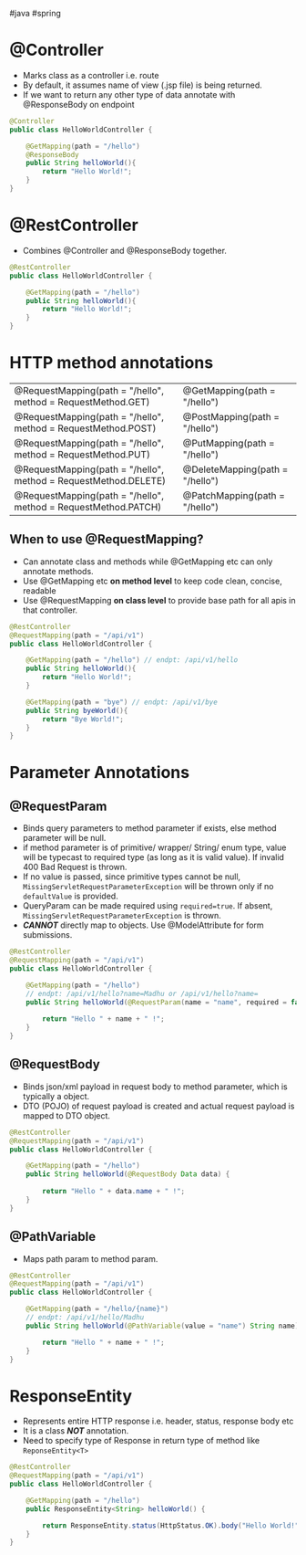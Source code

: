 #java #spring

# @Controller
+ Marks class as a controller i.e. route
+ By default, it assumes name of view (.jsp file) is being returned.
+ If we want to return any other type of data annotate with @ResponseBody on endpoint
```java
@Controller
public class HelloWorldController {

    @GetMapping(path = "/hello")
    @ResponseBody
    public String helloWorld(){
        return "Hello World!";
    }   
}
```

# @RestController
+ Combines @Controller and @ResponseBody together.
```java
@RestController
public class HelloWorldController {

    @GetMapping(path = "/hello")
    public String helloWorld(){
        return "Hello World!";
    }   
}
```

# HTTP method annotations

|                                                                 |                                 |
| --------------------------------------------------------------- | ------------------------------- |
| @RequestMapping(path = "/hello", method = RequestMethod.GET)    | @GetMapping(path = "/hello")    |
| @RequestMapping(path = "/hello", method = RequestMethod.POST)   | @PostMapping(path = "/hello")   |
| @RequestMapping(path = "/hello", method = RequestMethod.PUT)    | @PutMapping(path = "/hello")    |
| @RequestMapping(path = "/hello", method = RequestMethod.DELETE) | @DeleteMapping(path = "/hello") |
| @RequestMapping(path = "/hello", method = RequestMethod.PATCH)  | @PatchMapping(path = "/hello")  |
## When to use @RequestMapping?
+ Can annotate class and methods while @GetMapping etc can only annotate methods.
+ Use @GetMapping etc **on method level** to keep code clean, concise, readable
+  Use @RequestMapping **on class level** to provide base path for all apis in that controller.
```java
@RestController
@RequestMapping(path = "/api/v1")
public class HelloWorldController {

    @GetMapping(path = "/hello") // endpt: /api/v1/hello
    public String helloWorld(){
        return "Hello World!";
    }

    @GetMapping(path = "bye") // endpt: /api/v1/bye
    public String byeWorld(){
        return "Bye World!";
    }    
}
```

# Parameter Annotations
## @RequestParam
+ Binds query parameters to method parameter if exists, else method parameter will be null.
+ if method parameter is of primitive/ wrapper/ String/ enum type, value will be typecast to required type (as long as it is valid value). If invalid 400 Bad Request is thrown.
+ If no value is passed, since primitive types cannot be null, `MissingServletRequestParameterException` will be thrown only if no `defaultValue` is provided. 
+ QueryParam can be made required using `required=true`. If absent, `MissingServletRequestParameterException` is thrown. 
+ ***CANNOT*** directly map to objects. Use @ModelAttribute for form submissions.
```java
@RestController
@RequestMapping(path = "/api/v1")
public class HelloWorldController {

    @GetMapping(path = "/hello")
    // endpt: /api/v1/hello?name=Madhu or /api/v1/hello?name=
    public String helloWorld(@RequestParam(name = "name", required = false, defaultValue = "") String name) {
		
        return "Hello " + name + " !";
    }
}
```
## @RequestBody
+ Binds json/xml payload in request body to method parameter, which is typically a object.
+ DTO (POJO) of request payload is created and actual request payload is mapped to DTO object.
```java
@RestController
@RequestMapping(path = "/api/v1")
public class HelloWorldController {

    @GetMapping(path = "/hello")
    public String helloWorld(@RequestBody Data data) {
		
        return "Hello " + data.name + " !";
    }
}
```
## @PathVariable
+ Maps path param to method param.
```java
@RestController
@RequestMapping(path = "/api/v1")
public class HelloWorldController {

    @GetMapping(path = "/hello/{name}")
    // endpt: /api/v1/hello/Madhu
    public String helloWorld(@PathVariable(value = "name") String name) {

        return "Hello " + name + " !";
    }
}
```

# ResponseEntity
+ Represents entire HTTP response i.e. header, status, response body etc
+ It is a class ***NOT*** annotation.
+ Need to specify type of Response in return type of method like `ReponseEntity<T>` 
```java
@RestController
@RequestMapping(path = "/api/v1")
public class HelloWorldController {

    @GetMapping(path = "/hello")
    public ResponseEntity<String> helloWorld() {

        return ResponseEntity.status(HttpStatus.OK).body("Hello World!");
    }
}
```
